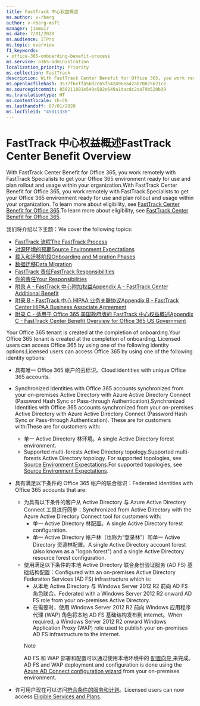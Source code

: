 ```yaml
---
title: FastTrack 中心权益概述
ms.author: v-rberg
author: v-rberg-msft
manager: jimmuir
ms.date: 7/01/2020
ms.audience: ITPro
ms.topic: overview
f1_keywords:
- office-365-onboarding-benefit-process
ms.service: o365-administration
localization_priority: Priority
ms.collection: FastTrack
description: With FastTrack Center Benefit for Office 365, you work remotely with FastTrack Specialists to get your Office 365 environment ready for use and plan rollout and usage within your organization. To learn more about eligibility, see FastTrack Center Benefit for Office 365.
ms.openlocfilehash: 3537f6effa5bd2c65f542496ea42ab70075621ce
ms.sourcegitcommit: 850211891e549e582e649a1dacdc2aa79b520b39
ms.translationtype: HT
ms.contentlocale: zh-CN
ms.lasthandoff: 07/01/2020
ms.locfileid: "45011330"
---
```

# <a name="fasttrack-center-benefit-overview"></a><span data-ttu-id="933d7-104">FastTrack 中心权益概述</span><span class="sxs-lookup"><span data-stu-id="933d7-104">FastTrack Center Benefit Overview</span></span>

<span data-ttu-id="933d7-105">With FastTrack Center Benefit for Office 365, you work remotely with FastTrack Specialists to get your Office 365 environment ready for use and plan rollout and usage within your organization.</span><span class="sxs-lookup"><span data-stu-id="933d7-105">With FastTrack Center Benefit for Office 365, you work remotely with FastTrack Specialists to get your Office 365 environment ready for use and plan rollout and usage within your organization.</span></span> <span data-ttu-id="933d7-106">To learn more about eligibility, see [FastTrack Center Benefit for Office 365](O365-fasttrack-benefit-for-office-365.md).</span><span class="sxs-lookup"><span data-stu-id="933d7-106">To learn more about eligibility, see [FastTrack Center Benefit for Office 365](O365-fasttrack-benefit-for-office-365.md).</span></span>
  
<span data-ttu-id="933d7-107">我们将介绍以下主题：</span><span class="sxs-lookup"><span data-stu-id="933d7-107">We cover the following topics:</span></span>
- [<span data-ttu-id="933d7-108">FastTrack 流程</span><span class="sxs-lookup"><span data-stu-id="933d7-108">The FastTrack Process</span></span>](O365-fasttrack-process.md) 
- [<span data-ttu-id="933d7-109">对源环境的预期</span><span class="sxs-lookup"><span data-stu-id="933d7-109">Source Environment Expectations</span></span>](O365-source-environment-expectations.md)
- [<span data-ttu-id="933d7-110">载入和迁移阶段</span><span class="sxs-lookup"><span data-stu-id="933d7-110">Onboarding and Migration Phases</span></span>](O365-onboarding-and-migration.md)
- [<span data-ttu-id="933d7-111">数据迁移</span><span class="sxs-lookup"><span data-stu-id="933d7-111">Data Migration</span></span>](O365-data-migration.md)
- [<span data-ttu-id="933d7-112">FastTrack 责任</span><span class="sxs-lookup"><span data-stu-id="933d7-112">FastTrack Responsibilities</span></span>](O365-fasttrack-responsibilities.md)
- [<span data-ttu-id="933d7-113">你的责任</span><span class="sxs-lookup"><span data-stu-id="933d7-113">Your Responsibilities</span></span>](O365-your-responsibilities.md) 
- [<span data-ttu-id="933d7-114">附录 A - FastTrack 中心附加权益</span><span class="sxs-lookup"><span data-stu-id="933d7-114">Appendix A - FastTrack Center Additional Benefit</span></span>](O365-fasttrack-additional-benefits.md)
- [<span data-ttu-id="933d7-115">附录 B - FastTrack 中心 HIPAA 业务关联协议</span><span class="sxs-lookup"><span data-stu-id="933d7-115">Appendix B - FastTrack Center HIPAA Business Associate Agreement</span></span>](O365-hipaa-business-associate-agreement.md)
- [<span data-ttu-id="933d7-116">附录 C - 适用于 Office 365 美国政府版的 FastTrack 中心权益概述</span><span class="sxs-lookup"><span data-stu-id="933d7-116">Appendix C - FastTrack Center Benefit Overview for Office 365 US Government</span></span>](US-Gov-appendix-overview.md)
    
<span data-ttu-id="933d7-117">Your Office 365 tenant is created at the completion of onboarding.</span><span class="sxs-lookup"><span data-stu-id="933d7-117">Your Office 365 tenant is created at the completion of onboarding.</span></span> <span data-ttu-id="933d7-118">Licensed users can access Office 365 by using one of the following identity options:</span><span class="sxs-lookup"><span data-stu-id="933d7-118">Licensed users can access Office 365 by using one of the following identity options:</span></span>
- <span data-ttu-id="933d7-119">具有唯一 Office 365 帐户的云标识。</span><span class="sxs-lookup"><span data-stu-id="933d7-119">Cloud identities with unique Office 365 accounts.</span></span>
- <span data-ttu-id="933d7-120">Synchronized Identities with Office 365 accounts synchronized from your on-premises Active Directory with Azure Active Directory Connect (Password Hash Sync or Pass-through Authentication).</span><span class="sxs-lookup"><span data-stu-id="933d7-120">Synchronized Identities with Office 365 accounts synchronized from your on-premises Active Directory with Azure Active Directory Connect (Password Hash Sync or Pass-through Authentication).</span></span> <span data-ttu-id="933d7-121">These are for customers with:</span><span class="sxs-lookup"><span data-stu-id="933d7-121">These are for customers with:</span></span>
  - <span data-ttu-id="933d7-122">单一 Active Directory 林环境。</span><span class="sxs-lookup"><span data-stu-id="933d7-122">A single Active Directory forest environment.</span></span>
  - <span data-ttu-id="933d7-123">Supported multi-forests Active Directory topology.</span><span class="sxs-lookup"><span data-stu-id="933d7-123">Supported multi-forests Active Directory topology.</span></span> <span data-ttu-id="933d7-124">For supported topologies, see [Source Environment Expectations](O365-source-environment-expectations.md).</span><span class="sxs-lookup"><span data-stu-id="933d7-124">For supported topologies, see [Source Environment Expectations](O365-source-environment-expectations.md).</span></span>
- <span data-ttu-id="933d7-125">具有满足以下条件的 Office 365 帐户的联合标识：</span><span class="sxs-lookup"><span data-stu-id="933d7-125">Federated identities with Office 365 accounts that are:</span></span>
  - <span data-ttu-id="933d7-126">为具有以下条件的客户从 Active Directory 与 Azure Active Directory Connect 工具进行同步：</span><span class="sxs-lookup"><span data-stu-id="933d7-126">Synchronized from Active Directory with the Azure Active Directory Connect tool for customers with:</span></span>
      - <span data-ttu-id="933d7-127">单一 Active Directory 林配置。</span><span class="sxs-lookup"><span data-stu-id="933d7-127">A single Active Directory forest configuration.</span></span>
      - <span data-ttu-id="933d7-128">单一 Active Directory 帐户林（也称为“登录林”）和单一 Active Directory 资源林配置。</span><span class="sxs-lookup"><span data-stu-id="933d7-128">A single Active Directory account forest (also known as a "logon forest") and a single Active Directory resource forest configuration.</span></span>
  - <span data-ttu-id="933d7-129">使用满足以下条件的本地 Active Directory 联合身份验证服务 (AD FS) 基础结构配置：</span><span class="sxs-lookup"><span data-stu-id="933d7-129">Configured with an on-premises Active Directory Federation Services (AD FS) infrastructure which is:</span></span>
      - <span data-ttu-id="933d7-130">从本地 Active Directory 与 Windows Server 2012 R2 前向 AD FS 角色联合。</span><span class="sxs-lookup"><span data-stu-id="933d7-130">Federated with a Windows Server 2012 R2 onward AD FS role from your on-premises Active Directory.</span></span>
      - <span data-ttu-id="933d7-131">在需要时，使用 Windows Server 2012 R2 前向 Windows 应用程序代理 (WAP) 角色将本地 AD FS 基础结构发布到 internet。</span><span class="sxs-lookup"><span data-stu-id="933d7-131">When required, a Windows Server 2012 R2 onward Windows Application Proxy (WAP) role used to publish your on-premises AD FS infrastructure to the internet.</span></span>
    > [!NOTE]
    > <span data-ttu-id="933d7-132">AD FS 和 WAP 部署和配置可以通过使用本地环境中的 [ 配置向导 ](https://go.microsoft.com/fwlink/?linkid=844794)来完成。</span><span class="sxs-lookup"><span data-stu-id="933d7-132">AD FS and WAP deployment and configuration is done using the [Azure AD Connect configuration wizard](https://go.microsoft.com/fwlink/?linkid=844794) from your on-premises environment.</span></span> 
  
- <span data-ttu-id="933d7-133">许可用户现在可以访问[符合条件的服务和计划](M365-eligible-services-and-plans.md)。</span><span class="sxs-lookup"><span data-stu-id="933d7-133">Licensed users can now access [Eligible Services and Plans](M365-eligible-services-and-plans.md).</span></span>

